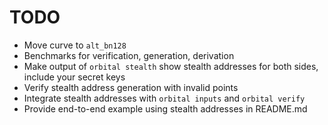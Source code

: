 # TODO

* Move curve to `alt_bn128`
* Benchmarks for verification, generation, derivation
* Make output of `orbital stealth` show stealth addresses for both sides, include your secret keys
* Verify stealth address generation with invalid points
* Integrate stealth addresses with `orbital inputs` and `orbital verify`
* Provide end-to-end example using stealth addresses in README.md